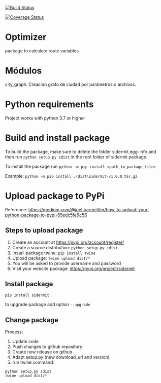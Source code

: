 [![Build Status](https://travis-ci.com/SIDERMIT/optimizer.svg?branch=master)](https://travis-ci.com/SIDERMIT/optimizer)

[![Coverage Status](https://coveralls.io/repos/github/SIDERMIT/optimizer/badge.svg?branch=master)](https://coveralls.io/github/SIDERMIT/optimizer?branch=master)

# Optimizer
package to calculate route variables

# Módulos

city_graph:  Creación grafo de ciudad por parámetros o archivos. 

# Python requirements

Project works with python 3.7 or higher

# Build and install package

To build the package, make sure to delete the folder sidermit.egg-info and then run `python setup.py sdist` in the root folder of sidermit package.

To install the package run `python -m pip install <path_to_package_file>`

Example: `python -m pip install .\dist\sidermit-v1.0.0.tar.gz`

# Upload package to PyPi

Reference: https://medium.com/@joel.barmettler/how-to-upload-your-python-package-to-pypi-65edc5fe9c56

## Steps to upload package
1. Create an account at https://pypi.org/account/register/
2. Create a source distribution: `python setup.py sdist`
3. Install package twine: `pip install twine`
4. Upload package: `twine upload dist/*`
5. You will be asked to provide username and password
6. Visit your website package: https://pypi.org/project/sidermit 

## Install package

```
pip install sidermit
```
to upgrade package add option `--upgrade`

## Change package

Process:
1. Update code 
2. Push changes to github repository
3. Create new release on github
4. Adapt setup.py (new download_url and version)
5. run twine command:

```
python setup.py sdist
twine upload dist/*
```